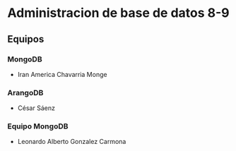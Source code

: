# Administracion de base de datos 8-9

## Equipos

### MongoDB

* Iran America Chavarria Monge

### ArangoDB
* César Sáenz

### Equipo MongoDB
* Leonardo Alberto Gonzalez Carmona
